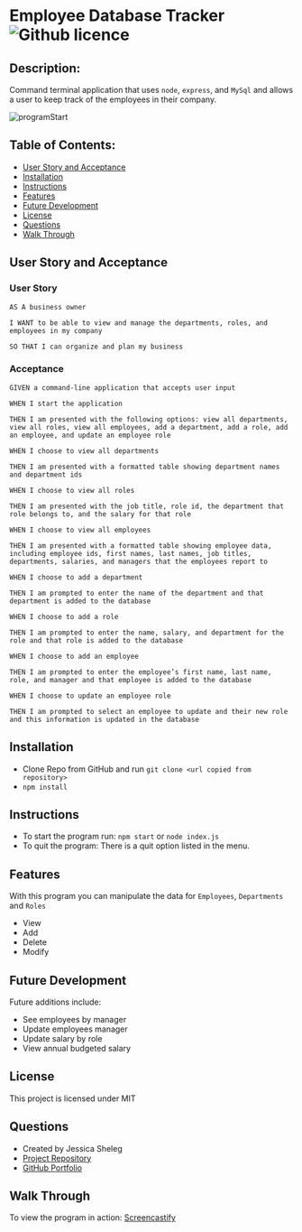 # Employee Database Tracker ![Github licence](http://img.shields.io/badge/license-MIT-blue.svg)

## Description:

Command terminal application that uses `node`, `express`, and `MySql` and allows a user to keep track of the employees in their company.


![programStart]()

## Table of Contents:

* [User Story and Acceptance](#user_story-and-acceptance)
* [Installation](#installation)
* [Instructions](#instructions)
* [Features](#features)
* [Future Development](#future-development)
* [License](#license)
* [Questions](#questions)
* [Walk Through](#walk-through)




## User Story and Acceptance


### User Story

    AS A business owner

    I WANT to be able to view and manage the departments, roles, and employees in my company

    SO THAT I can organize and plan my business

### Acceptance

    GIVEN a command-line application that accepts user input

    WHEN I start the application

    THEN I am presented with the following options: view all departments, view all roles, view all employees, add a department, add a role, add an employee, and update an employee role

    WHEN I choose to view all departments

    THEN I am presented with a formatted table showing department names and department ids

    WHEN I choose to view all roles

    THEN I am presented with the job title, role id, the department that role belongs to, and the salary for that role

    WHEN I choose to view all employees

    THEN I am presented with a formatted table showing employee data, including employee ids, first names, last names, job titles, departments, salaries, and managers that the employees report to

    WHEN I choose to add a department

    THEN I am prompted to enter the name of the department and that department is added to the database

    WHEN I choose to add a role

    THEN I am prompted to enter the name, salary, and department for the role and that role is added to the database

    WHEN I choose to add an employee

    THEN I am prompted to enter the employee’s first name, last name, role, and manager and that employee is added to the database

    WHEN I choose to update an employee role

    THEN I am prompted to select an employee to update and their new role and this information is updated in the database 

## Installation
* Clone Repo from GitHub and run `git clone <url copied from repository> `
* `npm install`

## Instructions
* To start the program run:
    `npm start` or `node index.js`
* To quit the program:
    There is a quit option listed in the menu. 

## Features
With this program you can manipulate the data for `Employees`, `Departments` and `Roles`
* View
* Add
* Delete
* Modify

## Future Development
Future additions include:
* See employees by manager
* Update employees manager
* Update salary by role
* View annual budgeted salary

## License

This project is licensed under MIT

## Questions
* Created by Jessica Sheleg
* [Project Repository]()
* [GitHub Portfolio]()


## Walk Through
To view the program in action: [Screencastify]()

